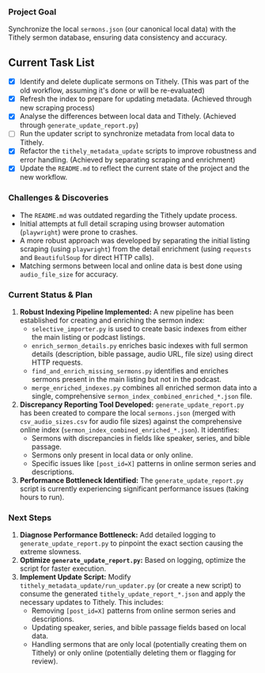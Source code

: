 ### Project Goal

Synchronize the local `sermons.json` (our canonical local data) with the Tithely sermon database, ensuring data consistency and accuracy.

## Current Task List

- [x] Identify and delete duplicate sermons on Tithely. (This was part of the old workflow, assuming it's done or will be re-evaluated)
- [x] Refresh the index to prepare for updating metadata. (Achieved through new scraping process)
- [x] Analyse the differences between local data and Tithely. (Achieved through `generate_update_report.py`)
- [ ] Run the updater script to synchronize metadata from local data to Tithely.
- [x] Refactor the `tithely_metadata_update` scripts to improve robustness and error handling. (Achieved by separating scraping and enrichment)
- [x] Update the `README.md` to reflect the current state of the project and the new workflow.

### Challenges & Discoveries

- The `README.md` was outdated regarding the Tithely update process.
- Initial attempts at full detail scraping using browser automation (`playwright`) were prone to crashes.
- A more robust approach was developed by separating the initial listing scraping (using `playwright`) from the detail enrichment (using `requests` and `BeautifulSoup` for direct HTTP calls).
- Matching sermons between local and online data is best done using `audio_file_size` for accuracy.

### Current Status & Plan

1.  **Robust Indexing Pipeline Implemented:** A new pipeline has been established for creating and enriching the sermon index:
    *   `selective_importer.py` is used to create basic indexes from either the main listing or podcast listings.
    *   `enrich_sermon_details.py` enriches basic indexes with full sermon details (description, bible passage, audio URL, file size) using direct HTTP requests.
    *   `find_and_enrich_missing_sermons.py` identifies and enriches sermons present in the main listing but not in the podcast.
    *   `merge_enriched_indexes.py` combines all enriched sermon data into a single, comprehensive `sermon_index_combined_enriched_*.json` file.
2.  **Discrepancy Reporting Tool Developed:** `generate_update_report.py` has been created to compare the local `sermons.json` (merged with `csv_audio_sizes.csv` for audio file sizes) against the comprehensive online index (`sermon_index_combined_enriched_*.json`). It identifies:
    *   Sermons with discrepancies in fields like speaker, series, and bible passage.
    *   Sermons only present in local data or only online.
    *   Specific issues like `[post_id=X]` patterns in online sermon series and descriptions.
3.  **Performance Bottleneck Identified:** The `generate_update_report.py` script is currently experiencing significant performance issues (taking hours to run).

### Next Steps

1.  **Diagnose Performance Bottleneck:** Add detailed logging to `generate_update_report.py` to pinpoint the exact section causing the extreme slowness.
2.  **Optimize `generate_update_report.py`:** Based on logging, optimize the script for faster execution.
3.  **Implement Update Script:** Modify `tithely_metadata_update/run_updater.py` (or create a new script) to consume the generated `tithely_update_report_*.json` and apply the necessary updates to Tithely. This includes:
    *   Removing `[post_id=X]` patterns from online sermon series and descriptions.
    *   Updating speaker, series, and bible passage fields based on local data.
    *   Handling sermons that are only local (potentially creating them on Tithely) or only online (potentially deleting them or flagging for review).
